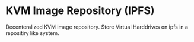 # KVM Image Repository (IPFS)
Decenteralized KVM image repository. Store Virtual Harddrives on ipfs in a repositiry like system.
